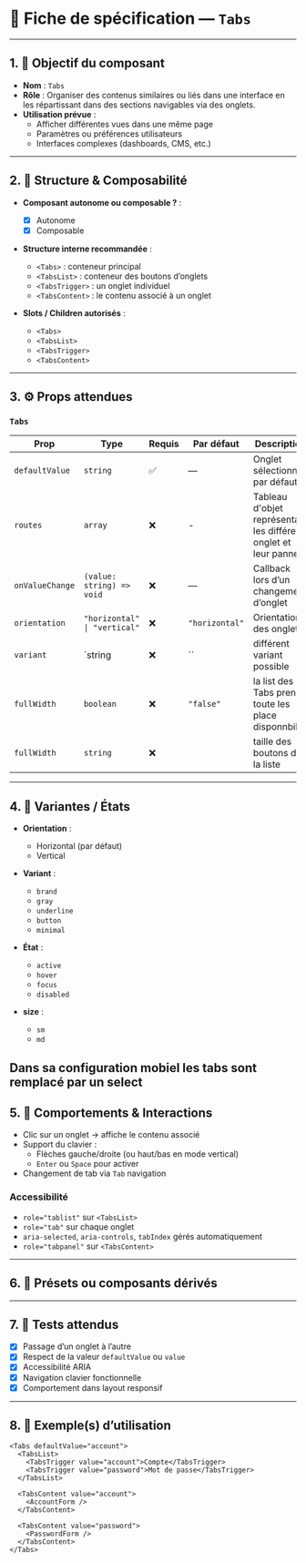 # 📄 Fiche de spécification — `Tabs`

---

## 1. 🔎 Objectif du composant

- **Nom** : `Tabs`
- **Rôle** : Organiser des contenus similaires ou liés dans une interface en les répartissant dans des sections navigables via des onglets.
- **Utilisation prévue** :
    - Afficher différentes vues dans une même page
    - Paramètres ou préférences utilisateurs
    - Interfaces complexes (dashboards, CMS, etc.)

---

## 2. 🧱 Structure & Composabilité

- **Composant autonome ou composable ?** :
    - [x] Autonome
    - [x] Composable

- **Structure interne recommandée** :
    - `<Tabs>` : conteneur principal
    - `<TabsList>` : conteneur des boutons d’onglets
    - `<TabsTrigger>` : un onglet individuel
    - `<TabsContent>` : le contenu associé à un onglet

- **Slots / Children autorisés** :
    - `<Tabs>` 
    - `<TabsList>`
    - `<TabsTrigger>`
    - `<TabsContent>`

---

## 3. ⚙️ Props attendues

### `Tabs`

| Prop            | Type                         | Requis | Par défaut | Description                                                      |
|-----------------|------------------------------|--------|----------|------------------------------------------------------------------|
| `defaultValue`  | `string`                     | ✅     | —        | Onglet sélectionné par défaut                                    |
| `routes`        | `array`                      | ❌ | -        | Tableau d'objet représentant les différent onglet et leur pannel |
| `onValueChange` | `(value: string) => void`    | ❌ | —        | Callback lors d’un changement d’onglet                           |
| `orientation`   | `"horizontal" \| "vertical"` | ❌ | `"horizontal"` | Orientation des onglets                                          |
| `variant`       | `string                      | ❌ | ``       | différent variant possible                                       |
| `fullWidth`     | `boolean`                    | ❌ | `"false"` | la list des Tabs prends toute les place disponnbile              |
| `fullWidth`     | `string`                     | ❌ |          | taille des boutons de la liste                                   |
---

## 4. 🎨 Variantes / États

- **Orientation** :
    - Horizontal (par défaut)
    - Vertical 

- **Variant** :
    - `brand`
    - `gray`
    - `underline`
    - `button`
    - `minimal`

- **État** :
    - `active`
    - `hover`
    - `focus`
    - `disabled`

- **size** :
    - `sm`
    - `md`

Dans sa configuration mobiel les tabs sont remplacé par un select
---

## 5. 🧪 Comportements & Interactions

- Clic sur un onglet → affiche le contenu associé
- Support du clavier :
    - Flèches gauche/droite (ou haut/bas en mode vertical)
    - `Enter` ou `Space` pour activer
- Changement de tab via `Tab` navigation

### Accessibilité

- `role="tablist"` sur `<TabsList>`
- `role="tab"` sur chaque onglet
- `aria-selected`, `aria-controls`, `tabIndex` gérés automatiquement
- `role="tabpanel"` sur `<TabsContent>`

---

## 6. 🧩 Présets ou composants dérivés


---

## 7. 🧪 Tests attendus

- [x] Passage d’un onglet à l’autre
- [x] Respect de la valeur `defaultValue` ou `value`
- [x] Accessibilité ARIA
- [x] Navigation clavier fonctionnelle
- [x] Comportement dans layout responsif

---

## 8. 📐 Exemple(s) d’utilisation

```tsx
<Tabs defaultValue="account">
  <TabsList>
    <TabsTrigger value="account">Compte</TabsTrigger>
    <TabsTrigger value="password">Mot de passe</TabsTrigger>
  </TabsList>

  <TabsContent value="account">
    <AccountForm />
  </TabsContent>

  <TabsContent value="password">
    <PasswordForm />
  </TabsContent>
</Tabs>
